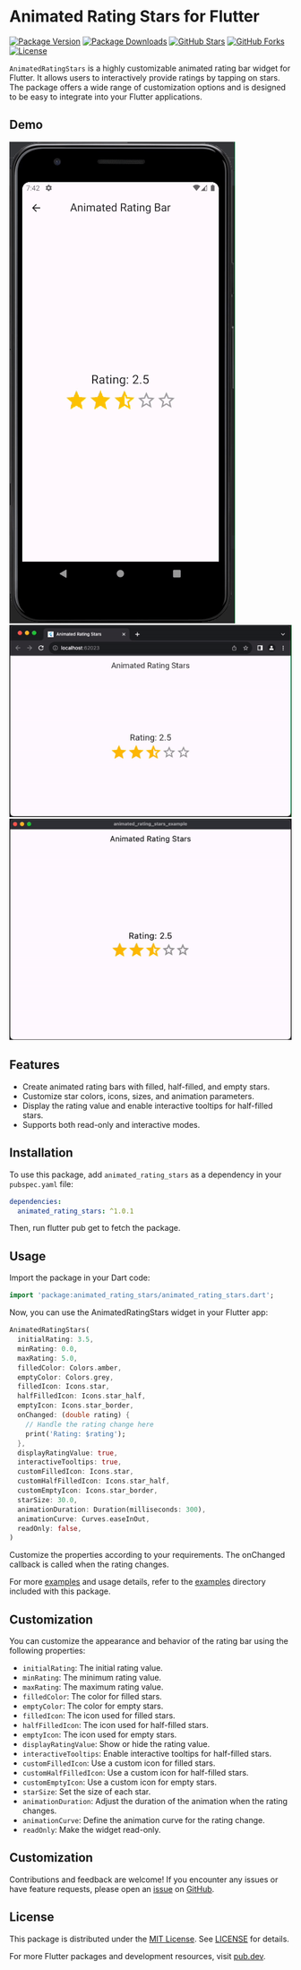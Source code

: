 # Animated Rating Stars for Flutter

[![Package Version](https://img.shields.io/pub/v/animated_rating_stars.svg)](https://pub.dev/packages/animated_rating_stars/versions)
[![Package Downloads](https://img.shields.io/pub/dt/animated_rating_stars.svg)](https://pub.dev/packages/animated_rating_stars)
[![GitHub Stars](https://img.shields.io/github/stars/nikunj22/animated_rating_stars.svg?style=social)](https://github.com/nikunj22/animated_rating_stars/stargazers)
[![GitHub Forks](https://img.shields.io/github/forks/nikunj22/animated_rating_stars.svg?style=social)](https://github.com/nikunj22/animated_rating_stars/forks)
[![License](https://img.shields.io/github/license/nikunj22/animated_rating_stars.svg)](https://pub.dev/packages/animated_rating_stars/license)




`AnimatedRatingStars` is a highly customizable animated rating bar widget for Flutter. It allows users to interactively provide ratings by tapping on stars. The package offers a wide range of customization options and is designed to be easy to integrate into your Flutter applications.

## Demo
![DEMO1](android.gif)
![DEMO2](chrome.gif)
![DEMO3](macdesk.gif)

## Features

- Create animated rating bars with filled, half-filled, and empty stars.
- Customize star colors, icons, sizes, and animation parameters.
- Display the rating value and enable interactive tooltips for half-filled stars.
- Supports both read-only and interactive modes.

## Installation

To use this package, add `animated_rating_stars` as a dependency in your `pubspec.yaml` file:

```yaml
dependencies:
  animated_rating_stars: ^1.0.1
```

Then, run flutter pub get to fetch the package.

## Usage

Import the package in your Dart code:

```dart
import 'package:animated_rating_stars/animated_rating_stars.dart';
```

Now, you can use the AnimatedRatingStars widget in your Flutter app:

```dart
AnimatedRatingStars(
  initialRating: 3.5,
  minRating: 0.0,
  maxRating: 5.0,
  filledColor: Colors.amber,
  emptyColor: Colors.grey,
  filledIcon: Icons.star,
  halfFilledIcon: Icons.star_half,
  emptyIcon: Icons.star_border,
  onChanged: (double rating) {
    // Handle the rating change here
    print('Rating: $rating');
  },
  displayRatingValue: true,
  interactiveTooltips: true,
  customFilledIcon: Icons.star,
  customHalfFilledIcon: Icons.star_half,
  customEmptyIcon: Icons.star_border,
  starSize: 30.0,
  animationDuration: Duration(milliseconds: 300),
  animationCurve: Curves.easeInOut,
  readOnly: false,
)
```

Customize the properties according to your requirements. The onChanged callback is called when the rating changes.

For more <a href="https://pub.dev/packages/animated_rating_stars/example">examples</a> and usage details, refer to the <a href="https://pub.dev/packages/animated_rating_stars/example">examples</a> directory included with this package.

## Customization

You can customize the appearance and behavior of the rating bar using the following properties:

- `initialRating`: The initial rating value.
- `minRating`: The minimum rating value.
- `maxRating`: The maximum rating value.
- `filledColor`: The color for filled stars.
- `emptyColor`: The color for empty stars.
- `filledIcon`: The icon used for filled stars.
- `halfFilledIcon`: The icon used for half-filled stars.
- `emptyIcon`: The icon used for empty stars.
- `displayRatingValue`: Show or hide the rating value.
- `interactiveTooltips`: Enable interactive tooltips for half-filled stars.
- `customFilledIcon`: Use a custom icon for filled stars.
- `customHalfFilledIcon`: Use a custom icon for half-filled stars.
- `customEmptyIcon`: Use a custom icon for empty stars.
- `starSize`: Set the size of each star.
- `animationDuration`: Adjust the duration of the animation when the rating changes.
- `animationCurve`: Define the animation curve for the rating change.
- `readOnly`: Make the widget read-only.

## Customization

Contributions and feedback are welcome! If you encounter any issues or have feature requests, please open an <a href="https://github.com/nikunj22/animated_rating_stars/issues">issue</a> on <a href="https://github.com/nikunj22">GitHub</a>.

## License

This package is distributed under the <a href="https://opensource.org/license/mit/">MIT License</a>. See <a href="https://pub.dev/packages/animated_rating_stars/license">LICENSE</a> for details.

For more Flutter packages and development resources, visit <a href="https://pub.dev/">pub.dev</a>.
